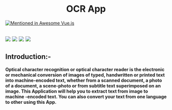 <h1 align="center">OCR App</h1>


  
[![Mentioned in Awesome Vue.js](https://awesome.re/mentioned-badge.svg)](https://github.com/RD191295/OCR)

<p align="center" >
<h2>
<img src="https://img.shields.io/badge/made%20by-Raj-Dalsaniya.svg" >

<img src="https://img.shields.io/github/stars/RD191295/OCR.svg?style=flat">

<img src="https://img.shields.io/github/languages/top/RD191295/OCR.svg">

<img src="https://img.shields.io/github/issues/RD191295/OCR.svg">

</p>

<h2><b>Introduction:-</b></H2>
     
<h4 align="justified">  Optical character recognition or optical character reader is the electronic or mechanical conversion of images of typed, handwritten or printed text into machine-encoded text, whether from a scanned document, a photo of a document, a scene-photo or from subtitle text superimposed on an image. This Application will help you to extract text from image to machine -encoded text. You can also convert your text from one language to other using this App.</h4>
     
